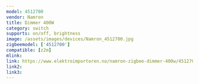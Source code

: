 ```yaml
---
model: 4512700
vendor: Namron
title: Dimmer 400W
category: switch
supports: on/off, brightness
image: /assets/images/devices/Namron_4512700.jpg
zigbeemodel: ['4512700']
compatible: [z2m]
mlink: 
link: https://www.elektroimportoren.no/namron-zigbee-dimmer-400w/4512700/Product.html
link2: 
link3: 
---
```

